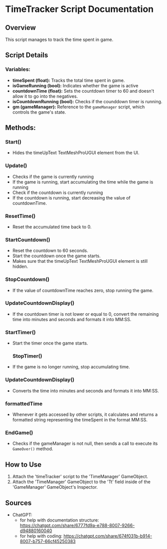 # TimeTracker Script Documentation

## Overview
This script manages to track the time spent in game.

## Script Details

### **Variables:**
- **timeSpent (float):**
  Tracks the total time spent in game.
- **isGameRunning (bool):**
  Indicates whether the game is active
- **countdownTime (float):**
  Sets the countdown timer to 60 and doesn't allow it to go into the negatives.
- **isCountdownRunning (bool):**
  Checks if the counddown timer is running.
- **gm (gameManager):** 
  Reference to the `gameManager` script, which controls the game's state.

## Methods:

### **Start()**
- Hides the timeUpText TextMeshProUGUI element from the UI.
### **Update()**
- Checks if the game is currently running
- If the game is running, start accumulating the time while the game is running
- Check if the countdown is currently running
- If the countdown is running, start decreasing the value of countdownTime.
### **ResetTime()**
- Reset the accumulated time back to 0.
### **StartCountdown()**
- Reset the countdown to 60 seconds.
- Start the countdown once the game starts.
- Makes sure that the timeUpText TextMeshProUGUI element is still hidden.
### **StopCountdown()**
- If the value of countdownTime reaches zero, stop running the game.
### **UpdateCountdownDisplay()**
- If the countdown timer is not lower or equal to 0, convert the remaining time into minutes and seconds and formats it into MM:SS.
### **StartTimer()**
- Start the timer once the game starts.
  ### **StopTimer()**
- If the game is no longer running, stop accumulating time.
### **UpdateCountdownDisplay()**
- Converts the time into minutes and seconds and formats it into MM:SS.
### **formattedTime**
- Whenever it gets accessed by other scripts, it calculates and returns a formatted string representing the timeSpent in the format MM:SS.
### **EndGame()**
- Checks if the gameManager is not null, then sends a call to execute its `GameOver()` method. 

## How to Use
1. Attach the 'timeTracker' script to the 'TimeManager' GameObject.
2. Attach the 'TimeManager' GameObject to the 'Tt' field inside of the 'GameManager' GameObject's Inspector.

## Sources
- ChatGPT:
  - for help with documentation structure: https://chatgpt.com/share/6777fd9a-e788-8007-9266-d94880160040
  - for help with coding: https://chatgpt.com/share/674f031b-b914-8007-b757-66cf45250383